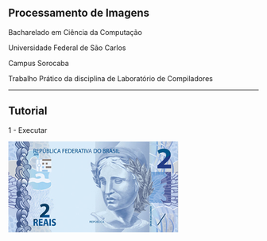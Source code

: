 ## Processamento de Imagens

Bacharelado em Ciência da Computação

Universidade Federal de São Carlos

Campus Sorocaba

Trabalho Prático da disciplina de Laboratório de Compiladores

----

## Tutorial

1 - Executar

![Image description](2.PNG)



